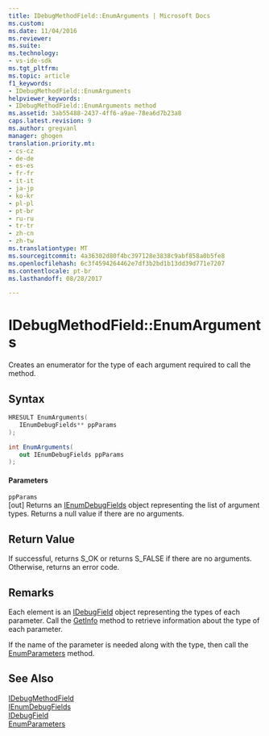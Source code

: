 ```yaml
---
title: IDebugMethodField::EnumArguments | Microsoft Docs
ms.custom: 
ms.date: 11/04/2016
ms.reviewer: 
ms.suite: 
ms.technology:
- vs-ide-sdk
ms.tgt_pltfrm: 
ms.topic: article
f1_keywords:
- IDebugMethodField::EnumArguments
helpviewer_keywords:
- IDebugMethodField::EnumArguments method
ms.assetid: 3ab55488-2437-4ff6-a9ae-78ea6d7b23a8
caps.latest.revision: 9
ms.author: gregvanl
manager: ghogen
translation.priority.mt:
- cs-cz
- de-de
- es-es
- fr-fr
- it-it
- ja-jp
- ko-kr
- pl-pl
- pt-br
- ru-ru
- tr-tr
- zh-cn
- zh-tw
ms.translationtype: MT
ms.sourcegitcommit: 4a36302d80f4bc397128e3838c9abf858a0b5fe8
ms.openlocfilehash: 6c3f4594264462e7df3b2bd1b13dd39d771e7207
ms.contentlocale: pt-br
ms.lasthandoff: 08/28/2017

---
```

# <a name="idebugmethodfieldenumarguments"></a>IDebugMethodField::EnumArguments
Creates an enumerator for the type of each argument required to call the method.  
  
## <a name="syntax"></a>Syntax  
  
```cpp  
HRESULT EnumArguments(   
   IEnumDebugFields** ppParams  
);  
```  
  
```csharp  
int EnumArguments(  
   out IEnumDebugFields ppParams  
);  
```  
  
#### <a name="parameters"></a>Parameters  
 `ppParams`  
 [out] Returns an [IEnumDebugFields](../../../extensibility/debugger/reference/ienumdebugfields.md) object representing the list of argument types. Returns a null value if there are no arguments.  
  
## <a name="return-value"></a>Return Value  
 If successful, returns S_OK or returns S_FALSE if there are no arguments. Otherwise, returns an error code.  
  
## <a name="remarks"></a>Remarks  
 Each element is an [IDebugField](../../../extensibility/debugger/reference/idebugfield.md) object representing the types of each parameter. Call the [GetInfo](../../../extensibility/debugger/reference/idebugfield-getinfo.md) method to retrieve information about the type of each parameter.  
  
 If the name of the parameter is needed along with the type, then call the [EnumParameters](../../../extensibility/debugger/reference/idebugmethodfield-enumparameters.md) method.  
  
## <a name="see-also"></a>See Also  
 [IDebugMethodField](../../../extensibility/debugger/reference/idebugmethodfield.md)   
 [IEnumDebugFields](../../../extensibility/debugger/reference/ienumdebugfields.md)   
 [IDebugField](../../../extensibility/debugger/reference/idebugfield.md)   
 [EnumParameters](../../../extensibility/debugger/reference/idebugmethodfield-enumparameters.md)
